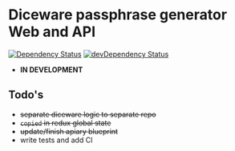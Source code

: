 # Diceware passphrase generator Web and API

[![Dependency Status](https://david-dm.org/VojtechBartos/diceware-www.png)](https://david-dm.org/VojtechBartos/diceware-www) [![devDependency Status](https://david-dm.org/VojtechBartos/diceware-www/dev-status.png)](https://david-dm.org/VojtechBartos/diceware-www#info=devDependencies)

- **IN DEVELOPMENT**

## Todo's

- ~~separate diceware logic to separate repo~~
- ~~`copied` in redux global state~~
- ~~update/finish apiary blueprint~~
- write tests and add CI
